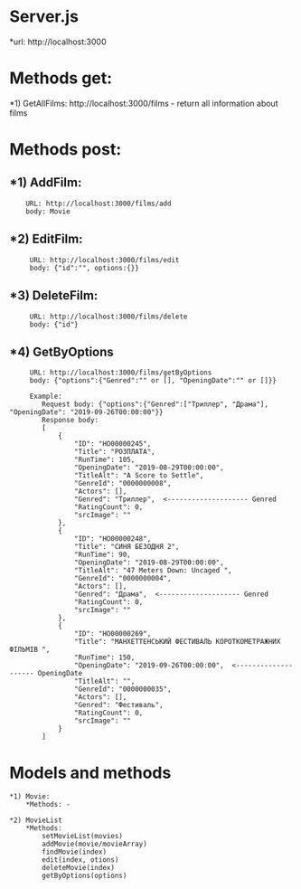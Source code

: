 # Server.js 
*url: http://localhost:3000

# Methods get:
*1) GetAllFilms: http://localhost:3000/films - return all information about films

# Methods post: 
## *1) AddFilm: 
		URL: http://localhost:3000/films/add
		body: Movie 
## *2) EditFilm:
		 URL: http://localhost:3000/films/edit
		 body: {"id":"", options:{}}
## *3) DeleteFilm:
		 URL: http://localhost:3000/films/delete
		 body: {"id"}
## *4) GetByOptions
		 URL: http://localhost:3000/films/getByOptions
		 body: {"options":{"Genred":"" or [], "OpeningDate":"" or []}}

		 Example: 
			Request body: {"options":{"Genred":["Триллер", "Драма"], "OpeningDate": "2019-09-26T00:00:00"}}
			Response body:     
			[
				{
					"ID": "HO00000245",
					"Title": "РОЗПЛАТА",
					"RunTime": 105,
					"OpeningDate": "2019-08-29T00:00:00",
					"TitleAlt": "A Score to Settle",
					"GenreId": "0000000008",
					"Actors": [],
					"Genred": "Триллер",  <-------------------- Genred
					"RatingCount": 0,
					"srcImage": ""
				},
				{
					"ID": "HO00000248",
					"Title": "СИНЯ БЕЗОДНЯ 2",
					"RunTime": 90,
					"OpeningDate": "2019-08-29T00:00:00",
					"TitleAlt": "47 Meters Down: Uncaged ",
					"GenreId": "0000000004",
					"Actors": [],
					"Genred": "Драма",	<-------------------- Genred
					"RatingCount": 0,
					"srcImage": ""
				},
				{
					"ID": "HO00000269",
					"Title": "МАНХЕТТЕНСЬКИЙ ФЕСТИВАЛЬ КОРОТКОМЕТРАЖНИХ ФІЛЬМІВ ",
					"RunTime": 150,
					"OpeningDate": "2019-09-26T00:00:00",  <-------------------- OpeningDate
					"TitleAlt": "",
					"GenreId": "0000000035",
					"Actors": [],
					"Genred": "Фестиваль",
					"RatingCount": 0,
					"srcImage": ""
				}
			]

# Models and methods 
	*1) Movie: 
		*Methods: -
		
	*2) MovieList 
		*Methods:	
			setMovieList(movies)
			addMovie(movie/movieArray)
			findMovie(index)
			edit(index, otions)
			deleteMovie(index)
			getByOptions(options)
